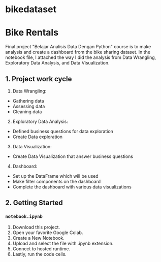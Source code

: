 # bikedataset

# Bike Rentals

Final project "Belajar Analisis Data Dengan Python" course is to make analysis and create a dashboard from the bike sharing dataset. In the notebook file, I attached the way I did the analysis from Data Wrangling, Exploratory Data Analysis, and Data Visualization.

## 1. Project work cycle
1. Data Wrangling: 
 - Gathering data
 - Assessing data
 - Cleaning data
2. Exploratory Data Analysis:
 - Defined business questions for data exploration
 - Create Data exploration
3. Data Visualization:
 - Create Data Visualization that answer business questions
4. Dashboard:
 - Set up the DataFrame which will be used
 - Make filter components on the dashboard
 - Complete the dashboard with various data visualizations

## 2. Getting Started
### `notebook.ipynb`
1. Download this project.
2. Open your favorite Google Colab.
3. Create a New Notebook.
4. Upload and select the file with .ipynb extension.
5. Connect to hosted runtime.
6. Lastly, run the code cells.
